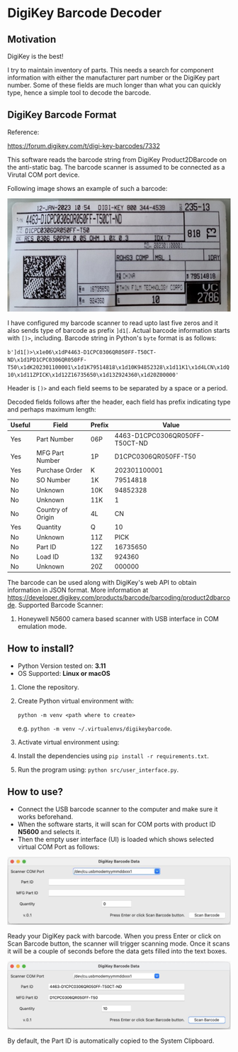 # DigiKey Barcode Decoder

## Motivation
DigiKey is the best! 

I try to maintain inventory of parts. This needs a search for component information with either the manufacturer part number or the DigiKey part number. 
Some of these fields are much longer than what you can quickly type, hence a simple tool to decode the barcode.

<!-- toc -->

## DigiKey Barcode Format
Reference:

https://forum.digikey.com/t/digi-key-barcodes/7332


This software reads the barcode string from DigiKey 
Product2DBarcode on the anti-static bag. 
The barcode scanner is assumed to be connected as a Virutal COM port device.

Following image shows an example of such a barcode:

![A 50mOhm resistor package.](docs/images/resistor_50mOhm.jpg)

I have configured my barcode scanner to read upto last five zeros and it also sends type of barcode as prefix `]d1[`. Actual barcode information starts with `[)>`, including.
Barcode string in Python's `byte` format is as follows:

`b']d1[)>\x1e06\x1dP4463-D1CPC0306QR050FF-T50CT-ND\x1d1PD1CPC0306QR050FF-T50\x1dK202301100001\x1d1K79514818\x1d10K94852328\x1d11K1\x1d4LCN\x1dQ10\x1d11ZPICK\x1d12Z16735650\x1d13Z924360\x1d20Z00000'`


Header is `[)>` and each field seems to be separated by a space or a period. 

Decoded fields follows after the header, each field has prefix indicating type and perhaps maximum length: 

|Useful|Field|Prefix|Value|
|------|-----|-----|-----|
|Yes|Part Number | 06P | 4463-D1CPC0306QR050FF-T50CT-ND|
|Yes|MFG Part Number |1P |D1CPC0306QR050FF-T50|
|Yes|Purchase Order | K |202301100001|
|No|SO Number | 1K |79514818 |
|No|Unknown | 10K |94852328|
|No|Unknown | 11K | 1 |
|No|Country of Origin | 4L | CN |
|Yes| Quantity | Q | 10 |
|No| Unknown | 11Z | PICK |
|No| Part ID | 12Z | 16735650|
|No| Load ID | 13Z | 924360|
|No| Unknown | 20Z| 000000 |

The barcode can be used along with DigiKey's web API to obtain information in JSON format.
More information at https://developer.digikey.com/products/barcode/barcoding/product2dbarcode.
Supported Barcode Scanner:
1. Honeywell N5600 camera based scanner with USB interface in COM emulation mode.

## How to install?

* Python Version tested on: **3.11**
* OS Supported: **Linux or macOS**

1. Clone the repository.
2. Create Python virtual environment with:
   
   `python -m venv <path where to create>` 
   
   e.g. `python -m venv ~/.virtualenvs/digikeybarcode`.
3. Activate virtual environment using: 
4. Install the dependencies using `pip install -r requirements.txt`.
5. Run the program using: `python src/user_interface.py`.

## How to use?
* Connect the USB barcode scanner to the computer and make sure it works beforehand.
* When the software starts, it will scan for COM ports with product ID **N5600** and selects it.
* Then the empty user interface (UI) is loaded which shows selected virtual COM Port as follows:

![](docs/images/main_ui.jpg)

Ready your DigiKey pack with barcode.
When you press Enter or click on Scan Barcode button, the scanner will trigger scanning mode.
Once it scans it will be a couple of seconds before the data gets filled into the text boxes.

![](docs/images/main_ui_scanned.jpg)

By default, the Part ID is automatically copied to the System Clipboard.
